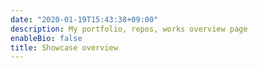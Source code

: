 ```yaml
---
date: "2020-01-19T15:43:38+09:00"
description: My portfolio, repos, works overview page
enableBio: false
title: Showcase overview
---
```

